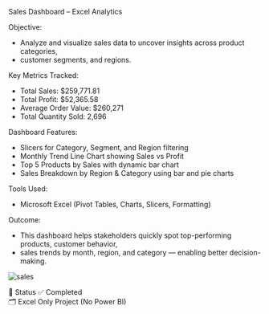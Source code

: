 Sales Dashboard – Excel Analytics


Objective:
-	Analyze and visualize sales data to uncover insights across product categories, 
-	customer segments, and regions.


Key Metrics Tracked:
-	Total Sales: $259,771.81
-	Total Profit: $52,365.58
-	Average Order Value: $260,271
-	Total Quantity Sold: 2,696


Dashboard Features:
-	Slicers for Category, Segment, and Region filtering
-	Monthly Trend Line Chart showing Sales vs Profit
-	Top 5 Products by Sales with dynamic bar chart
-	Sales Breakdown by Region & Category using bar and pie charts


Tools Used: 
-	Microsoft Excel (Pivot Tables, Charts, Slicers, Formatting)


Outcome:
-	This dashboard helps stakeholders quickly spot top-performing products, customer behavior, 
-	sales trends by month, region, and category — enabling better decision-making.


![sales](https://github.com/user-attachments/assets/b0fcd337-d44d-4381-8f2f-9499c1f5628d)


🔗 Status
✅ Completed  
🗂️ Excel Only Project (No Power BI)
